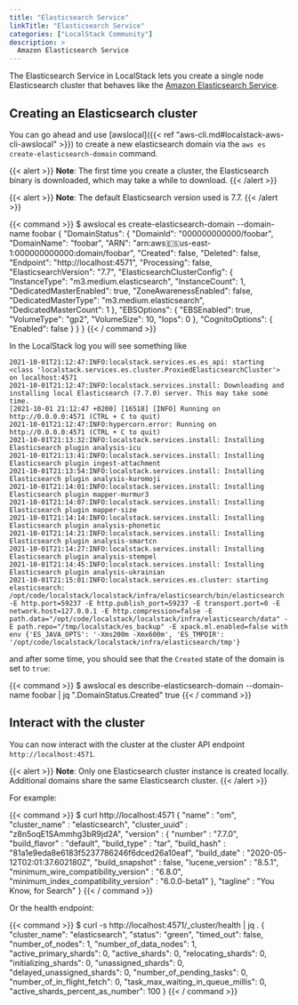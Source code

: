 ```yaml
---
title: "Elasticsearch Service"
linkTitle: "Elasticsearch Service"
categories: ["LocalStack Community"]
description: >
  Amazon Elasticsearch Service
---
```


The Elasticsearch Service in LocalStack lets you create a single node Elasticsearch cluster that behaves like the [Amazon Elasticsearch Service](https://aws.amazon.com/opensearch-service/the-elk-stack/what-is-elasticsearch/).


## Creating an Elasticsearch cluster

You can go ahead and use [awslocal]({{< ref "aws-cli.md#localstack-aws-cli-awslocal" >}}) to create a new elasticsearch domain via the `aws es create-elasticsearch-domain` command.

{{< alert >}}
**Note**: The first time you create a cluster, the Elasticsearch binary is downloaded, which may take a while to download.
{{< /alert >}}


{{< alert >}}
**Note**: The default Elasticsearch version used is 7.7.
{{< /alert >}}

{{< command >}}
$ awslocal es create-elasticsearch-domain --domain-name foobar
{
    "DomainStatus": {
        "DomainId": "000000000000/foobar",
        "DomainName": "foobar",
        "ARN": "arn:aws:es:us-east-1:000000000000:domain/foobar",
        "Created": false,
        "Deleted": false,
        "Endpoint": "http://localhost:4571",
        "Processing": false,
        "ElasticsearchVersion": "7.7",
        "ElasticsearchClusterConfig": {
            "InstanceType": "m3.medium.elasticsearch",
            "InstanceCount": 1,
            "DedicatedMasterEnabled": true,
            "ZoneAwarenessEnabled": false,
            "DedicatedMasterType": "m3.medium.elasticsearch",
            "DedicatedMasterCount": 1
        },
        "EBSOptions": {
            "EBSEnabled": true,
            "VolumeType": "gp2",
            "VolumeSize": 10,
            "Iops": 0
        },
        "CognitoOptions": {
            "Enabled": false
        }
    }
}
{{< / command >}}

In the LocalStack log you will see something like

```
2021-10-01T21:12:47:INFO:localstack.services.es.es_api: starting <class 'localstack.services.es.cluster.ProxiedElasticsearchCluster'> on localhost:4571
2021-10-01T21:12:47:INFO:localstack.services.install: Downloading and installing local Elasticsearch (7.7.0) server. This may take some time.
[2021-10-01 21:12:47 +0200] [16518] [INFO] Running on http://0.0.0.0:4571 (CTRL + C to quit)
2021-10-01T21:12:47:INFO:hypercorn.error: Running on http://0.0.0.0:4571 (CTRL + C to quit)
2021-10-01T21:13:32:INFO:localstack.services.install: Installing Elasticsearch plugin analysis-icu
2021-10-01T21:13:41:INFO:localstack.services.install: Installing Elasticsearch plugin ingest-attachment
2021-10-01T21:13:54:INFO:localstack.services.install: Installing Elasticsearch plugin analysis-kuromoji
2021-10-01T21:14:01:INFO:localstack.services.install: Installing Elasticsearch plugin mapper-murmur3
2021-10-01T21:14:07:INFO:localstack.services.install: Installing Elasticsearch plugin mapper-size
2021-10-01T21:14:14:INFO:localstack.services.install: Installing Elasticsearch plugin analysis-phonetic
2021-10-01T21:14:21:INFO:localstack.services.install: Installing Elasticsearch plugin analysis-smartcn
2021-10-01T21:14:27:INFO:localstack.services.install: Installing Elasticsearch plugin analysis-stempel
2021-10-01T21:14:45:INFO:localstack.services.install: Installing Elasticsearch plugin analysis-ukrainian
2021-10-01T21:15:01:INFO:localstack.services.es.cluster: starting elasticsearch: /opt/code/localstack/localstack/infra/elasticsearch/bin/elasticsearch -E http.port=59237 -E http.publish_port=59237 -E transport.port=0 -E network.host=127.0.0.1 -E http.compression=false -E path.data="/opt/code/localstack/localstack/infra/elasticsearch/data" -E path.repo="/tmp/localstack/es_backup" -E xpack.ml.enabled=false with env {'ES_JAVA_OPTS': '-Xms200m -Xmx600m', 'ES_TMPDIR': '/opt/code/localstack/localstack/infra/elasticsearch/tmp'}

```

and after some time, you should see that the `Created` state of the domain is set to `true`:

{{< command >}}
$ awslocal es describe-elasticsearch-domain --domain-name foobar | jq ".DomainStatus.Created"
true
{{< / command >}}

## Interact with the cluster

You can now interact with the cluster at the cluster API endpoint `http://localhost:4571`.

{{< alert >}}
**Note**: Only one Elasticsearch cluster instance is created locally.
Additional domains share the same Elasticsearch cluster.
{{< /alert >}}

For example:

{{< command >}}
$ curl http://localhost:4571
{
  "name" : "om",
  "cluster_name" : "elasticsearch",
  "cluster_uuid" : "z8n5oqE1SAmmhg3bR9jd2A",
  "version" : {
    "number" : "7.7.0",
    "build_flavor" : "default",
    "build_type" : "tar",
    "build_hash" : "81a1e9eda8e6183f5237786246f6dced26a10eaf",
    "build_date" : "2020-05-12T02:01:37.602180Z",
    "build_snapshot" : false,
    "lucene_version" : "8.5.1",
    "minimum_wire_compatibility_version" : "6.8.0",
    "minimum_index_compatibility_version" : "6.0.0-beta1"
  },
  "tagline" : "You Know, for Search"
}
{{< / command >}}

Or the health endpoint:

{{< command >}}
$ curl -s http://localhost:4571/_cluster/health | jq .
{
  "cluster_name": "elasticsearch",
  "status": "green",
  "timed_out": false,
  "number_of_nodes": 1,
  "number_of_data_nodes": 1,
  "active_primary_shards": 0,
  "active_shards": 0,
  "relocating_shards": 0,
  "initializing_shards": 0,
  "unassigned_shards": 0,
  "delayed_unassigned_shards": 0,
  "number_of_pending_tasks": 0,
  "number_of_in_flight_fetch": 0,
  "task_max_waiting_in_queue_millis": 0,
  "active_shards_percent_as_number": 100
}
{{< / command >}}
